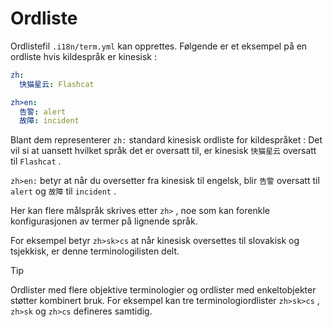 # Ordliste

Ordlistefil `.i18n/term.yml` kan opprettes. Følgende er et eksempel på en ordliste hvis kildespråk er kinesisk :

```yml
zh:
  快猫星云: Flashcat

zh>en:
  告警: alert
  故障: incident
```

Blant dem representerer `zh:` standard kinesisk ordliste for kildespråket : Det vil si at uansett hvilket språk det er oversatt til, er kinesisk `快猫星云` oversatt til `Flashcat` .

`zh>en:` betyr at når du oversetter fra kinesisk til engelsk, blir `告警` oversatt til `alert` og `故障` til `incident` .

Her kan flere målspråk skrives etter `zh>` , noe som kan forenkle konfigurasjonen av termer på lignende språk.

For eksempel betyr `zh>sk>cs` at når kinesisk oversettes til slovakisk og tsjekkisk, er denne terminologilisten delt.

> [!TIP]
> Ordlister med flere objektive terminologier og ordlister med enkeltobjekter støtter kombinert bruk. For eksempel kan tre terminologiordlister `zh>sk>cs` , `zh>sk` og `zh>cs` defineres samtidig.